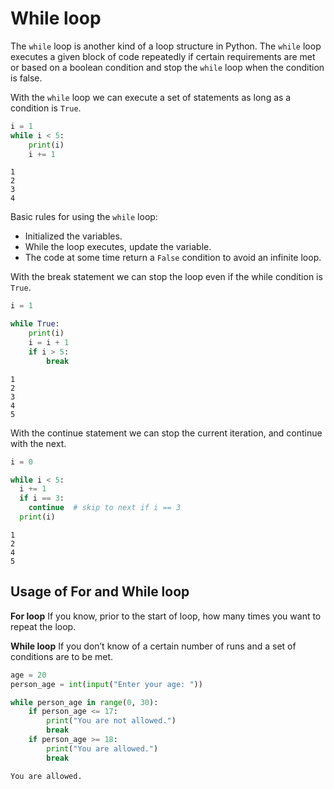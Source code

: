 # While loop

The `while` loop is another kind of a loop structure in Python. The `while` loop executes a given block of code repeatedly if certain requirements are met or based on a boolean condition and stop the `while` loop when the condition is false.

With the `while` loop we can execute a set of statements as long as a condition is `True`.

```py
i = 1
while i < 5:
    print(i)
    i += 1
```

```console
1
2
3
4
```

Basic rules for using the `while` loop:

- Initialized the variables.
- While the loop executes, update the variable.
- The code at some time return a `False` condition to avoid an infinite loop.

With the break statement we can stop the loop even if the while condition is `True`.

```py
i = 1

while True:
    print(i)
    i = i + 1
    if i > 5:
        break
```

```console
1
2
3
4
5
```

With the continue statement we can stop the current iteration, and continue with the next.

```py
i = 0

while i < 5:
  i += 1
  if i == 3:
    continue  # skip to next if i == 3
  print(i)
```

```console
1
2
4
5
```

## Usage of For and While loop

**For loop** If you know, prior to the start of loop, how many times you want to repeat the loop.

**While loop** If you don’t know of a certain number of runs and a set of conditions are to be met.

```py
age = 20
person_age = int(input("Enter your age: "))

while person_age in range(0, 30):
    if person_age <= 17:
        print("You are not allowed.")
        break
    if person_age >= 18:
        print("You are allowed.")
        break
```

```console
You are allowed.
```
